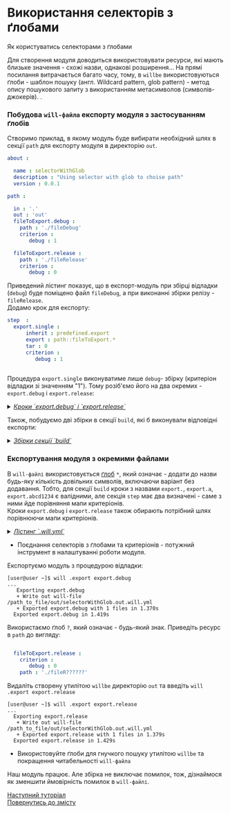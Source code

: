 # Використання селекторів з ґлобами

Як користуватись селекторами з ґлобами

Для створення модуля доводиться використовувати ресурси, які мають близьке значення - схожі назви, однакові розширення... На прямі посилання витрачається багато часу, тому, в `willbe` використовуються ґлоби - шаблон пошуку (англ. Wildcard pattern, glob pattern) - метод опису пошукового запиту з використанням метасимволов (символів-джокерів). .  

### Побудова `will-файла` експорту модуля з застосуванням ґлобів
Створимо приклад, в якому модуль буде вибирати необхідний шлях в секції `path` для експорту модуля в директорію `out`.  

```yaml
about :

  name : selectorWithGlob
  description : "Using selector with glob to choise path"
  version : 0.0.1

path :

  in : '.'
  out : 'out'
  fileToExport.debug :
    path : './fileDebug'
    criterion :
       debug : 1

  fileToExport.release :
    path : './fileRelease'
    criterion :
       debug : 0

```

Приведений лістинг показує, що в експорт-модуль при збірці відладки (`debug`) буде поміщено файл `fileDebug`, а при виконанні збірки релізу - `fileRelease`.   
Додамо крок для експорту:  

```yaml
step  :
  export.single :
      inherit : predefined.export
      export : path::fileToExport.*
      tar : 0
      criterion :
         debug : 1
         
```

Процедура `export.single` виконуватиме лише `debug`- збірку (критеріон відладки зі значенням "1"). Тому розіб'ємо його на два окремих - `export.debug` i `export.release`:

<details>
    <summary><u><em>Кроки `export.debug` i `export.release`</em></u></summary>

```yaml
step  :
  export.debug :
      inherit : predefined.export
      export : path::fileToExport.*
      tar : 0
      criterion :
         debug : 1

  export.release :
      inherit : predefined.export
      export : path::fileToExport.*
      tar : 0
      criterion :
         debug : 0

```

</details>

Також, побудуємо дві збірки в секції `build`, які б виконували відповідні експорти:
<details>
    <summary><u><em>Збірки секції `build`</em></u></summary>

```yaml
build :

  export.debug :
      criterion :
          export : 1
          debug : 1
      steps :
          - export.*
          
  export.release :
      criterion :
          export : 1
          debug : 0
      steps :
          - export.*

```

</details>

### Експортування модуля з окремими файлами
В `will-файлі` використовується [ґлоб](https://linuxhint.com/bash_globbing_tutorial/) `*`, який означає - додати до назви будь-яку кількість довільних символів, включаючи варіант без додавання. Тобто, для секції `build` кроки з назвами `export.`, `export.a`, `export.abcd1234` є валідними, але секція `step` має два визначені - саме з ними йде порівняння мапи критеріонів.  
Кроки `export.debug` i `export.release` також обирають потрібний шлях порівнюючи мапи критеріонів.

<details>
    <summary><u><em>Лістинг `.will.yml`</em></u></summary>

```yaml

about :

  name : selectorWithGlob
  description : "Using selector with glob to choise path"
  version : 0.0.1

path :

  in : '.'
  out : 'out'
  fileToExport.debug :
    criterion :
       debug : 1
    path : './fileDebug'

  fileToExport.release :
    criterion :
       debug : 0
    path : './fileRelease'

step  :
  export.debug :
      inherit : predefined.export
      export : path::fileToExport.*
      tar : 0
      criterion :
         debug : 1

  export.release :
      inherit : predefined.export
      export : path::fileToExport.*
      tar : 0
      criterion :
         debug : 0

build :

  export.debug :
      criterion :
          export : 1
          debug : 1
      steps :
          - export.*

  export.release :
      criterion :
          export : 1
          debug : 0
      steps :
          - export.*

```

</details>

<p></p>

- Поєднання селекторів з ґлобами та критеріонів - потужний інструмент в налаштуванні роботи модуля.  

Експортуємо модуль з процедурою відладки:

```
[user@user ~]$ will .export export.debug
...
   Exporting export.debug
   + Write out will-file /path_to_file/out/selectorWithGlob.out.will.yml
   + Exported export.debug with 1 files in 1.370s
  Exported export.debug in 1.419s

```

Використаємо ґлоб `?`, який означає - будь-який знак. Приведіть ресурс в `path` до вигляду:

```yaml

  fileToExport.release :
    criterion :
       debug : 0
    path : './fileR??????'

```

Видаліть створену утилітою `willbe` директорію `out` та введіть `will .export export.release`

```
[user@user ~]$ will .export export.release
...
  Exporting export.release
   + Write out will-file /path_to_file/out/selectorWithGlob.out.will.yml
   + Exported export.release with 1 files in 1.379s
  Exported export.release in 1.429s

```

- Використовуйте ґлоби для гнучкого пошуку утилітою `willbe` та покращення читабельності `will-файла`  

Наш модуль працює. Але збірка не виключає помилок, тож, дізнаймося як зменшити ймовірність помилок в `will-файлі`.

[Наступний туторіал](HowToUseAsserts.md)  
[Повернутись до змісту](../README.md#tutorials)